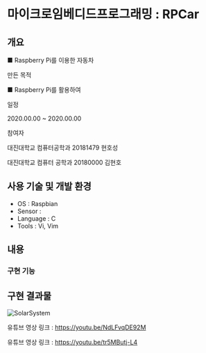 # 마이크로임베디드프로그래밍 : RPCar
## 개요
■ Raspberry Pi를 이용한 자동차

만든 목적

■ Raspberry Pi를 활용하여 

일정

2020.00.00 ~ 2020.00.00

참여자

대진대학교 컴퓨터공학과 20181479 현호성

대진대학교 컴퓨터 공학과 20180000 김현호

##  사용 기술 및 개발 환경
- OS : Raspbian
- Sensor :
- Language : C
- Tools : Vi, Vim


## 내용


### 구현 기능



## 구현 결과물

![SolarSystem](https://github.com/hosunghyun/RPCar/assets/149512530/38acff12-bda3-46bb-b4aa-c3b13eb58eff)

유튜브 영상 링크 : <https://youtu.be/NdLFvqDE92M>

유튜브 영상 링크 : <https://youtu.be/tr5MButj-L4>
